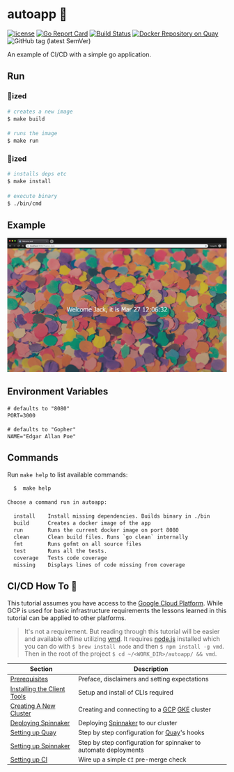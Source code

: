 # autoapp 🤖

[![license](https://img.shields.io/github/license/derekahn/autoapp.svg)](https://github.com/derekahn/autoapp/LICENSE)
[![Go Report Card](https://goreportcard.com/badge/github.com/derekahn/autoapp)](https://goreportcard.com/report/github.com/derekahn/autoapp)
[![Build Status](https://cloud.drone.io/api/badges/derekahn/autoapp/status.svg)](https://cloud.drone.io/derekahn/autoapp)
[![Docker Repository on Quay](https://quay.io/repository/derekahn/autoapp/status 'Docker Repository on Quay')](https://quay.io/repository/derekahn/autoapp)
![GitHub tag (latest SemVer)](https://img.shields.io/github/tag/derekahn/autoapp.svg)

An example of CI/CD with a simple go application.

## Run

### 🐳ized

```bash
# creates a new image
$ make build

# runs the image
$ make run
```

### 🐹ized

```bash
# installs deps etc
$ make install

# execute binary
$ ./bin/cmd
```

## Example

![example view](./assets/example.png)

## Environment Variables

```console
# defaults to "8080"
PORT=3000

# defaults to "Gopher"
NAME="Edgar Allan Poe"
```

## Commands

Run `make help` to list available commands:

```console
  $  make help

Choose a command run in autoapp:

  install    Install missing dependencies. Builds binary in ./bin
  build      Creates a docker image of the app
  run        Runs the current docker image on port 8080
  clean      Clean build files. Runs `go clean` internally
  fmt        Runs gofmt on all source files
  test       Runs all the tests.
  coverage   Tests code coverage
  missing    Displays lines of code missing from coverage
```

## CI/CD How To 🧙

This tutorial assumes you have access to the [Google Cloud Platform](https://cloud.google.com). While GCP is used for basic infrastructure requirements the lessons learned in this tutorial can be applied to other platforms.

> It's not a requirement. But reading through this tutorial will be easier and available offline utilizing [vmd](https://www.npmjs.com/package/vmd). It requires [node.js](https://nodejs.org/en/) installed which you can do with `$ brew install node` and then `$ npm install -g vmd`. Then in the root of the project `$ cd ~/<WORK_DIR>/autoapp/ && vmd`.

| Section                                                | Description                                                                                                              |
| ------------------------------------------------------ | ------------------------------------------------------------------------------------------------------------------------ |
| [Prerequisites](docs/00-prerequisites.md)              | Preface, disclaimers and setting expectations                                                                            |
| [Installing the Client Tools](docs/01-client-tools.md) | Setup and install of CLIs required                                                                                       |
| [Creating A New Cluster](docs/02-create-cluster.md)    | Creating and connecting to a [GCP](https://cloud.google.com/) [GKE](https://cloud.google.com/kubernetes-engine/) cluster |
| [Deploying Spinnaker](docs/03-deploy-spinnaker.md)     | Deploying [Spinnaker](https://www.spinnaker.io/) to our cluster                                                          |
| [Setting up Quay](docs/04-setup-quay.md)               | Step by step configuration for [Quay](https://quay.io)'s hooks                                                           |
| [Setting up Spinnaker](docs/05-setup-spinnaker.md)     | Step by step configuration for spinnaker to automate deployments                                                         |
| [Setting up CI](docs/06-setup-CI.md)                        | Wire up a simple `CI` pre-merge check                                                                                                |
